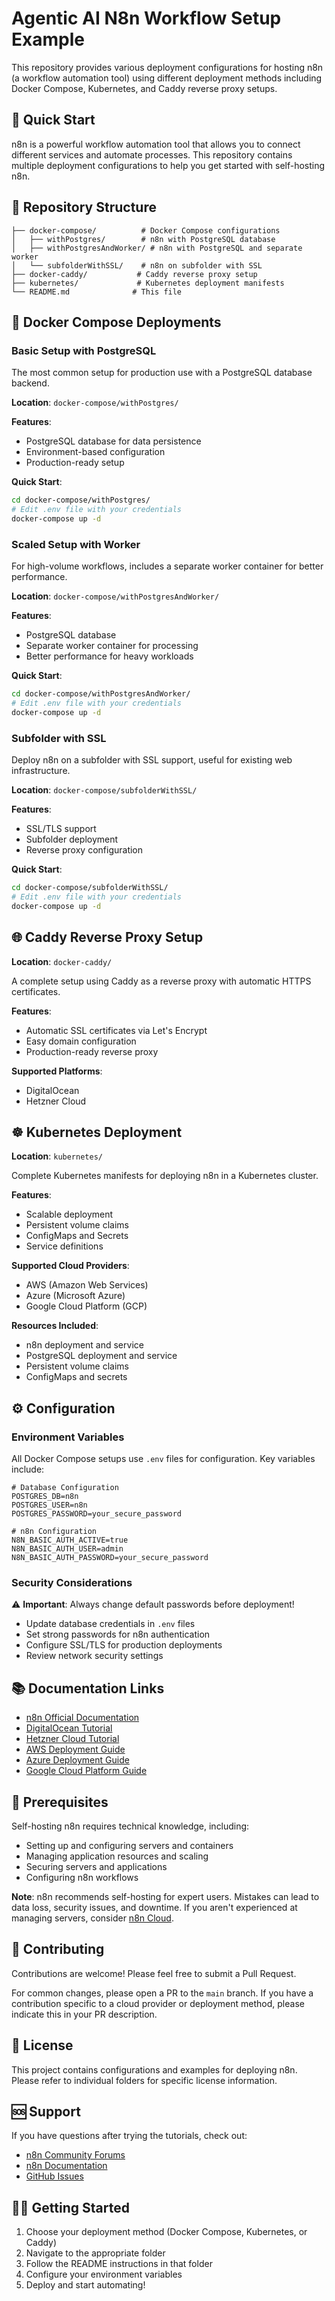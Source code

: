 # Agentic AI N8n Workflow Setup Example

This repository provides various deployment configurations for hosting n8n (a workflow automation tool) using different deployment methods including Docker Compose, Kubernetes, and Caddy reverse proxy setups.

## 🚀 Quick Start

n8n is a powerful workflow automation tool that allows you to connect different services and automate processes. This repository contains multiple deployment configurations to help you get started with self-hosting n8n.

## 📁 Repository Structure

```
├── docker-compose/          # Docker Compose configurations
│   ├── withPostgres/        # n8n with PostgreSQL database
│   ├── withPostgresAndWorker/ # n8n with PostgreSQL and separate worker
│   └── subfolderWithSSL/    # n8n on subfolder with SSL
├── docker-caddy/           # Caddy reverse proxy setup
├── kubernetes/             # Kubernetes deployment manifests
└── README.md              # This file
```

## 🐳 Docker Compose Deployments

### Basic Setup with PostgreSQL
The most common setup for production use with a PostgreSQL database backend.

**Location**: `docker-compose/withPostgres/`

**Features**:
- PostgreSQL database for data persistence
- Environment-based configuration
- Production-ready setup

**Quick Start**:
```bash
cd docker-compose/withPostgres/
# Edit .env file with your credentials
docker-compose up -d
```

### Scaled Setup with Worker
For high-volume workflows, includes a separate worker container for better performance.

**Location**: `docker-compose/withPostgresAndWorker/`

**Features**:
- PostgreSQL database
- Separate worker container for processing
- Better performance for heavy workloads

**Quick Start**:
```bash
cd docker-compose/withPostgresAndWorker/
# Edit .env file with your credentials
docker-compose up -d
```

### Subfolder with SSL
Deploy n8n on a subfolder with SSL support, useful for existing web infrastructure.

**Location**: `docker-compose/subfolderWithSSL/`

**Features**:
- SSL/TLS support
- Subfolder deployment
- Reverse proxy configuration

**Quick Start**:
```bash
cd docker-compose/subfolderWithSSL/
# Edit .env file with your credentials
docker-compose up -d
```

## 🌐 Caddy Reverse Proxy Setup

**Location**: `docker-caddy/`

A complete setup using Caddy as a reverse proxy with automatic HTTPS certificates.

**Features**:
- Automatic SSL certificates via Let's Encrypt
- Easy domain configuration
- Production-ready reverse proxy

**Supported Platforms**:
- DigitalOcean
- Hetzner Cloud

## ☸️ Kubernetes Deployment

**Location**: `kubernetes/`

Complete Kubernetes manifests for deploying n8n in a Kubernetes cluster.

**Features**:
- Scalable deployment
- Persistent volume claims
- ConfigMaps and Secrets
- Service definitions

**Supported Cloud Providers**:
- AWS (Amazon Web Services)
- Azure (Microsoft Azure)
- Google Cloud Platform (GCP)

**Resources Included**:
- n8n deployment and service
- PostgreSQL deployment and service
- Persistent volume claims
- ConfigMaps and secrets

## ⚙️ Configuration

### Environment Variables
All Docker Compose setups use `.env` files for configuration. Key variables include:

```env
# Database Configuration
POSTGRES_DB=n8n
POSTGRES_USER=n8n
POSTGRES_PASSWORD=your_secure_password

# n8n Configuration
N8N_BASIC_AUTH_ACTIVE=true
N8N_BASIC_AUTH_USER=admin
N8N_BASIC_AUTH_PASSWORD=your_secure_password
```

### Security Considerations
⚠️ **Important**: Always change default passwords before deployment!

- Update database credentials in `.env` files
- Set strong passwords for n8n authentication
- Configure SSL/TLS for production deployments
- Review network security settings

## 📚 Documentation Links

- [n8n Official Documentation](https://docs.n8n.io/)
- [DigitalOcean Tutorial](https://docs.n8n.io/hosting/server-setups/digital-ocean/)
- [Hetzner Cloud Tutorial](https://docs.n8n.io/hosting/server-setups/hetzner/)
- [AWS Deployment Guide](https://docs.n8n.io/hosting/server-setups/aws/)
- [Azure Deployment Guide](https://docs.n8n.io/hosting/server-setups/azure/)
- [Google Cloud Platform Guide](https://docs.n8n.io/hosting/server-setups/google-cloud/)

## 🔧 Prerequisites

Self-hosting n8n requires technical knowledge, including:

- Setting up and configuring servers and containers
- Managing application resources and scaling
- Securing servers and applications
- Configuring n8n workflows

**Note**: n8n recommends self-hosting for expert users. Mistakes can lead to data loss, security issues, and downtime. If you aren't experienced at managing servers, consider [n8n Cloud](https://n8n.io/cloud/).

## 🤝 Contributing

Contributions are welcome! Please feel free to submit a Pull Request.

For common changes, please open a PR to the `main` branch. If you have a contribution specific to a cloud provider or deployment method, please indicate this in your PR description.

## 📄 License

This project contains configurations and examples for deploying n8n. Please refer to individual folders for specific license information.

## 🆘 Support

If you have questions after trying the tutorials, check out:
- [n8n Community Forums](https://community.n8n.io/)
- [n8n Documentation](https://docs.n8n.io/)
- [GitHub Issues](https://github.com/n8n-io/n8n/issues)

## 🏃‍♂️ Getting Started

1. Choose your deployment method (Docker Compose, Kubernetes, or Caddy)
2. Navigate to the appropriate folder
3. Follow the README instructions in that folder
4. Configure your environment variables
5. Deploy and start automating!
